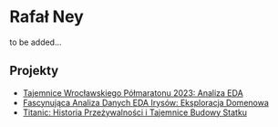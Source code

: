 
# Rafał Ney

to be added...

## Projekty

- [Tajemnice Wrocławskiego Półmaratonu 2023: Analiza EDA](/od-zera-do-ai-portfolio/projects/eda_wroclaw_halfmarathon/eda_with_passion/)
- [Fascynująca Analiza Danych EDA Irysów: Eksploracja Domenowa](/od-zera-do-ai-portfolio/projects/iris/eda_with_domain_exploration/)
- [Titanic: Historia Przeżywalności i Tajemnice Budowy Statku](/od-zera-do-ai-portfolio/projects/titanic/history_of_survivability_and_secrets_of_shipbuilding/)
